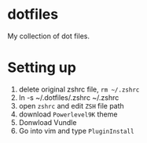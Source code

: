 # dotfiles
My collection of dot files.

# Setting up
1. delete original zshrc file, `rm ~/.zshrc`
2. ln -s ~/.dotfiles/.zshrc ~/.zshrc
3. open `zshrc` and edit `ZSH` file path
4. download `Powerlevel9K` theme
5. Donwload Vundle
6. Go into vim and type `PluginInstall`

